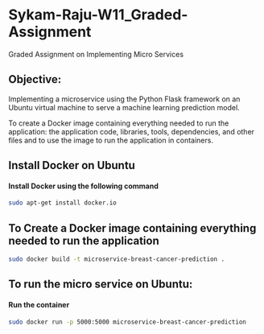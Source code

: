 # Sykam-Raju-W11_Graded-Assignment
Graded Assignment on Implementing Micro Services


## Objective:
Implementing a microservice using the Python Flask framework on an Ubuntu virtual
machine to serve a machine learning prediction model.

To create a Docker image containing everything needed to run the application: the
application code, libraries, tools, dependencies, and other files and to use the image to run
the application in containers.

## Install Docker on Ubuntu 

#### Install  Docker using the following command

```bash
sudo apt-get install docker.io
```

## To Create a Docker image containing everything needed to run the application 

```bash
sudo docker build -t microservice-breast-cancer-prediction .
```


## To run the micro service on Ubuntu:


#### Run the container


```bash
sudo docker run -p 5000:5000 microservice-breast-cancer-prediction
```


